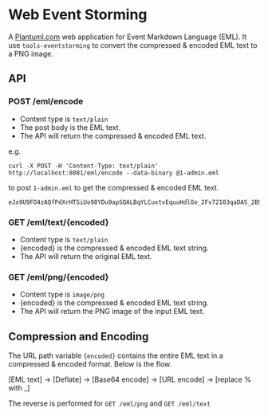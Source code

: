 # Web Event Storming

A [Plantuml.com](http://plantuml.com) web application for Event Markdown Language (EML).  It use ```tools-eventstorming``` to convert the compressed & encoded EML text to a PNG image.

## API

### POST /eml/encode

* Content type is ```text/plain```
* The post body is the EML text.
* The API will return the compressed & encoded EML text.

e.g.

```
curl -X POST -H 'Content-Type: text/plain' http://localhost:8081/eml/encode --data-binary @1-admin.eml
```

to post ```1-admin.eml``` to get the compressed & encoded EML text.

```
eJx9U9FO4zAQfPdXrHTSiUo98YDu9apSQALBqYLCuxtvEquuHdlOo_2Fv72103qaDAS_2BSMZ2YnY2dp9taDCw09L1abmxn8_2BqP0CDZowHqlbr3eOoS19uiIAJeXHS_2FvjfoBVR8j_2Buz_2Bwfo3_2FITN07WSTUARGaVubPpKXpimEIi6NAZWfcphD0vvQ9bZBl8kXu9xDgZTFW3H8BwOVX1nHapzxSqizhT_2BO9ljqISs3lZ3wACQSyQR6V_2BuTrFpK2OEF8wlSC3v9Er5yxoS7Z0_2B4rUzNJybgNxGTG1wpkgJ2oyIer9PFpPyTUerfYZrp6uds_2Bk4_2BFDgRwLUcQ3biVLC04EMLXrIASLuwwFpBMKRvQAYQtzVLgyQddrRu_2Bmj9Q1xuxAzrRZkwIpi2Yaeom2nZgabW9mm1L3L5bxeEzUgAXta_2FZW_2BY3D0xL22bg6dTonmcjbGoRpdyz0LEVio_2BEGQ4QpHCbQ6tQzwR0_2BTlKQLteg45eDPpk9liqjgzzydxt1yrlPkezOHT6OXSL34UIZn5HMWv_2FWY752JCaTybHP6gCgiZ_2F0OGvQY5VpSEy2fQZBupNGiBb6ujD8snxZKFfHkJaHopvj8eZiLOtJvUFg8cSZlfTDpdIOlsy9MPkRn_2Fuz4C_2BIw0ko1E3XqiChwdnj_2FAaGef3YA
```

### GET /eml/text/{encoded}

* Content type is ```text/plain```
* {encoded} is the compressed & encoded EML text string.
* The API will return the original EML text.

### GET /eml/png/{encoded}

* Content type is ```image/png```
* {encoded} is the compressed & encoded EML text string.
* The API will return the PNG image of the input EML text.

## Compression and Encoding

The URL path variable ```{encoded}``` contains the entire EML text in a compressed & encoded format.  Below is the flow.

[EML text] -> [Deflate] -> [Base64 encode] -> [URL encode] -> [replace % with _]

The reverse is performed for ```GET /eml/png``` and ```GET /eml/text```

